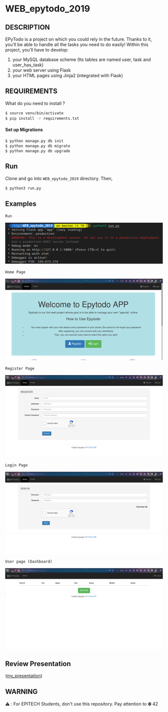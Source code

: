 # WEB_epytodo_2019

## DESCRIPTION
EPyTodo is a project on which you could rely in the future. Thanks to it, you’ll be able to handle all the tasks you need to do easily! Within this project, you’ll have to develop:
1. your MySQL database scheme (Its tables are named user, task and user_has_task)
2. your web server using Flask
3. your HTML pages using Jinja2 (integrated with Flask)

## REQUIREMENTS
What do you need to install ?
```bash
$ source venv/bin/activate
$ pip install -r requirements.txt
```

#### Set up Migrations
```
$ python manage.py db init
$ python manage.py db migrate
$ python manage.py db upgrade
```

## Run
Clone and go into `WEB_epytodo_2019` directory.
Then,
```bash
$ python3 run.py
```

## Examples
`Run`

![Exemple 1](captures/exemple1.png)

`Home Page`

![Exemple 2](captures/exemple2.png)

`Register Page`

![Exemple 3](captures/exemple3.png)

`Login Page`

![Exemple 4](captures/exemple4.png)

`User page (Dashboard)`

![Exemple 5](captures/exemple5.png)

## Review Presentation
([my_presentation](https://prezi.com/view/yrcWL7H5QRAz64HGoNq5/))

## WARNING
:warning: : For EPITECH Students, don't use this repository. Pay attention to :no_entry: 42